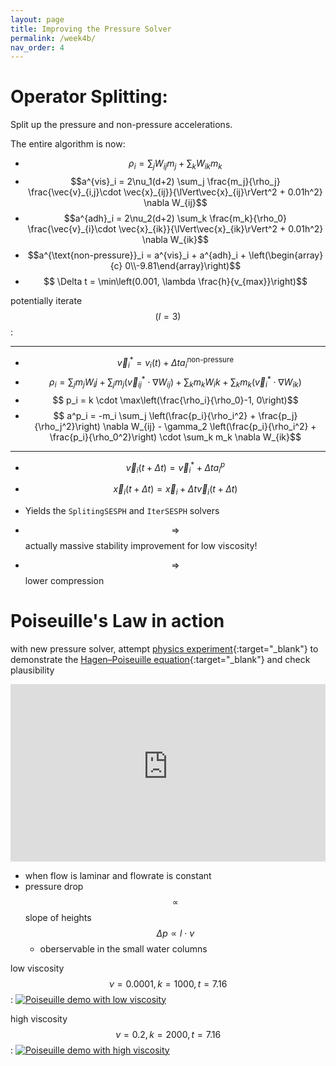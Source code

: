 ```yaml
---
layout: page
title: Improving the Pressure Solver
permalink: /week4b/
nav_order: 4
---
```

<script src="https://polyfill.io/v3/polyfill.min.js?features=es6"></script>
<script id="MathJax-script" async src="https://cdn.jsdelivr.net/npm/mathjax@3/es5/tex-mml-chtml.js"></script>

# Operator Splitting:
Split up the pressure and non-pressure accelerations.


The entire algorithm is now:
- $$\rho_i = \sum_j W_{ij} m_j + \sum_k W_{ik} m_k$$
- $$a^{vis}_i = 2\nu_1(d+2) \sum_j \frac{m_j}{\rho_j} \frac{\vec{v}_{i,j}\cdot \vec{x}_{ij}}{\lVert\vec{x}_{ij}\rVert^2 + 0.01h^2} \nabla W_{ij}$$
- $$a^{adh}_i = 2\nu_2(d+2) \sum_k \frac{m_k}{\rho_0} \frac{\vec{v}_{i}\cdot \vec{x}_{ik}}{\lVert\vec{x}_{ik}\rVert^2 + 0.01h^2} \nabla W_{ik}$$
- $$a^{\text{non-pressure}}_i = a^{vis}_i + a^{adh}_i + \left(\begin{array}{c} 0\\-9.81\end{array}\right)$$
- $$ \Delta t = \min\left(0.001, \lambda \frac{h}{v_{max}}\right)$$

potentially iterate $$(l=3)$$:

---

  - $$ \vec{v}^*_i = v_i(t) + \Delta t a^{\text{non-pressure}}_i$$
  - $$ \rho_i = \sum_j m_j W_ij + \sum_j m_j (\vec{v}^*_{ij} \cdot\nabla W_{ij}) + \sum_k m_k W_ik + \sum_k m_k (\vec{v}^*_{i} \cdot\nabla W_{ik}) $$
  - $$ p_i = k \cdot \max\left(\frac{\rho_i}{\rho_0}-1, 0\right)$$
  - $$ a^p_i = -m_i \sum_j \left(\frac{p_i}{\rho_i^2} + \frac{p_j}{\rho_j^2}\right) \nabla W_{ij} - \gamma_2 \left(\frac{p_i}{\rho_i^2} + \frac{p_i}{\rho_0^2}\right) \cdot \sum_k m_k \nabla W_{ik}$$
  
---

- $$\vec{v}_i(t+\Delta t) = \vec{v}_i^* + \Delta t a^p_i$$
- $$\vec{x}_i(t+\Delta t) = \vec{x}_i + \Delta t \vec{v}_i(t+\Delta t)$$

- Yields the ```SplitingSESPH``` and ```IterSESPH``` solvers
- $$\Longrightarrow$$ actually massive stability improvement for low viscosity!
- $$\Longrightarrow$$ lower compression

# Poiseuille's Law in action
with new pressure solver, attempt [physics experiment](http://hyperphysics.phy-astr.gsu.edu/hbase/pber2.html#pdrop){:target="_blank"} to demonstrate the [Hagen–Poiseuille equation](https://en.wikipedia.org/wiki/Hagen%E2%80%93Poiseuille_equation){:target="_blank"} and check plausibility

<iframe width="100%" style="aspect-ratio:16/9;" src="https://www.youtube-nocookie.com/embed/-ALPBdZS_FE?si=QcRpry-MF6bWVN0L" frameborder="0" allow="accelerometer; autoplay; clipboard-write; encrypted-media; gyroscope; picture-in-picture; web-share" referrerpolicy="strict-origin-when-cross-origin" allowfullscreen></iframe>

- when flow is laminar and flowrate is constant
- pressure drop $$\propto$$ slope of heights $$ \Delta p \propto l\cdot \nu $$
  - oberservable in the small water columns

low viscosity $$\nu=0.0001, k=1000, t=7.16$$:
<a href="{{ '/assets/week4/00430_low_nu.jpg' | relative_url }}" rel="noopener noreferrer" target="_blank">
  <img src="{{ '/assets/week4/00430_low_nu.jpg' | relative_url }}" alt="Poiseuille demo with low viscosity"/>
</a> 

high viscosity $$\nu=0.2, k=2000, t=7.16$$:
<a href="{{ '/assets/week4/00430_high_nu.jpg' | relative_url }}" rel="noopener noreferrer" target="_blank">
  <img src="{{ '/assets/week4/00430_high_nu.jpg' | relative_url }}" alt="Poiseuille demo with high viscosity"/>
</a> 
